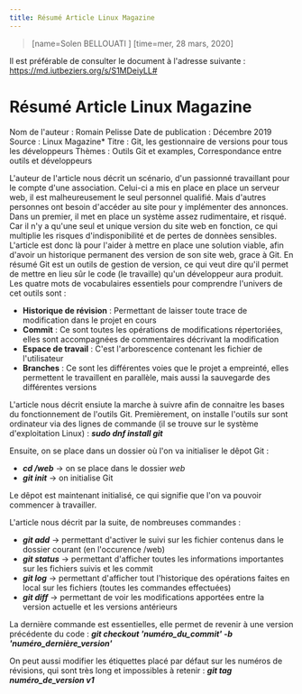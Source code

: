 ```yaml
---
title: Résumé Article Linux Magazine
---
```

> [name=Solen BELLOUATI ] [time=mer, 28 mars, 2020]

Il est préférable de consulter le document à l'adresse suivante : https://md.iutbeziers.org/s/S1MDeiyLL#
# Résumé Article Linux Magazine

Nom de l'auteur  :  Romain Pelisse
Date de publication : Décembre 2019
Source : Linux Magazine*
Titre : Git, les gestionnaire de versions pour tous les développeurs
Thèmes : Outils Git et examples, Correspondance entre outils et développeurs


L'auteur de l'article nous décrit un scénario, d'un passionné travaillant pour le compte d'une association.
Celui-ci a mis en place en place un serveur web, il est malheureusement le seul personnel qualifié. Mais d'autres personnes ont besoin d'accéder au site pour y implémenter des annonces.
Dans un premier, il met en place un système assez rudimentaire, et risqué. Car il n'y a qu'une seul et unique version du site web en fonction, ce qui multiplie les risques d'indisponibilité et de pertes de donnèes sensibles.
L'article est donc là pour l'aider à mettre en place une solution viable, afin d'avoir un historique permanent des version de son site web, grace à Git.
En résumé Git est un outils de gestion de version, ce qui veut dire qu'il permet de mettre en lieu sûr le code (le travaille) qu'un développeur aura produit.
Les quatre mots de vocabulaires essentiels pour comprendre l'univers de cet outils sont : 
- **Historique de révision** : Permettant de laisser toute trace de modification dans le projet en cours
- **Commit** : Ce sont toutes les opérations de modifications répertoriées, elles sont accompagnées de commentaires décrivant la modification
- **Espace de travail** : C'est l'arborescence contenant les fichier de l'utilisateur
- **Branches** : Ce sont les différentes voies que le projet a empreinté, elles permettent le travaillent en parallèle, mais aussi la sauvegarde des différentes versions

L'article nous décrit ensiute la marche à suivre afin de connaitre les bases du fonctionnement de l'outils Git.
Premièrement, on installe l'outils sur sont ordinateur via des lignes de commande (il se trouve sur le système d'exploitation Linux) : ***sudo dnf install git***

Ensuite, on se place dans un dossier où l'on va initialiser le dêpot Git : 
- ***cd /web*** -> on se place dans le dossier *web*
- ***git init*** -> on initialise Git

Le dêpot est maintenant initialisé, ce qui signifie que l'on va pouvoir commencer à travailler.

L'article nous décrit par la suite, de nombreuses commandes : 
 -  ***git add*** -> permettant d'activer le suivi sur les fichier contenus dans le dossier courant (en l'occurence /web)
 -  ***git status*** -> permettant d'afficher toutes les informations importantes sur les fichiers suivis et les commit
 -  ***git log*** -> permettant d'afficher tout l'historique des opérations faites en local sur les fichiers (toutes les commandes effectuées)
 -  ***git diff*** -> permettant de voir les modifications apportées entre la version actuelle et les versions antérieurs
 
 La dernière commande est essentielles, elle permet de revenir à une version précédente du code : 
 ***git checkout 'numéro_du_commit' -b 'numéro_dernière_version'***
 
 On peut aussi modifier les étiquettes placé par défaut sur les numéros de révisions, qui sont très long et impossibles à retenir : 
 ***git tag numéro_de_version v1***

